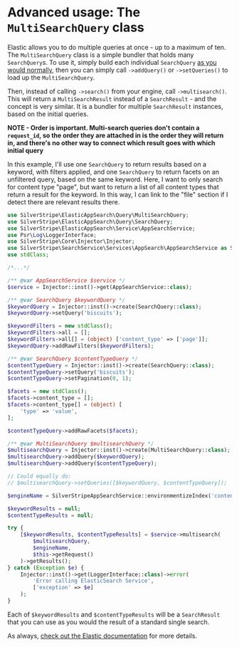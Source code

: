 # Advanced usage: The `MultiSearchQuery` class
<!-- START doctoc generated TOC please keep comment here to allow auto update -->
<!-- DON'T EDIT THIS SECTION, INSTEAD RE-RUN doctoc TO UPDATE -->

<!-- END doctoc generated TOC please keep comment here to allow auto update -->

Elastic allows you to do multiple queries at once - up to a maximum of ten. The `MultiSearchQuery` class
is a simple bundler that holds many `SearchQuery`s. To use it, simply build each individual `SearchQuery`
[as you would normally](#the-searchquery-class), then you can simply call `->addQuery()` or
`->setQueries()` to load up the `MultiSearchQuery`.

Then, instead of calling `->search()` from your engine, call `->multisearch()`. This will return a
`MultiSearchResult` instead of a `SearchResult` - and the concept is very similar. It is a bundler for
multiple `SearchResult` instances, based on the initial queries.

**NOTE - Order is important. Multi-search queries don't contain a `request_id`, so the order they are
attached in is the order they will return in, and there's no other way to connect which result goes with
which initial query**

In this example, I'll use one `SearchQuery` to return results based on a keyword, with filters applied,
and one `SearchQuery` to return facets on an unfiltered query, based on the same keyword. Here, I want
to only search for content type "page", but want to return a list of all content types that return a
result for the keyword. In this way, I can link to the "file" section if I detect there are relevant
results there.

```php
use SilverStripe\ElasticAppSearch\Query\MultiSearchQuery;
use SilverStripe\ElasticAppSearch\Query\SearchQuery;
use SilverStripe\ElasticAppSearch\Service\AppSearchService;
use Psr\Log\LoggerInterface;
use SilverStripe\Core\Injector\Injector;
use SilverStripe\SearchService\Services\AppSearch\AppSearchService as SilverStripeAppSearchService;
use stdClass;

/*...*/

/** @var AppSearchService $service */
$service = Injector::inst()->get(AppSearchService::class);

/** @var SearchQuery $keywordQuery */
$keywordQuery = Injector::inst()->create(SearchQuery::class);
$keywordQuery->setQuery('biscuits');

$keywordFilters = new stdClass();
$keywordFilters->all = [];
$keywordFilters->all[] = (object) ['content_type' => ['page']];
$keywordQuery->addRawFilters($keywordFilters);

/** @var SearchQuery $contentTypeQuery */
$contentTypeQuery = Injector::inst()->create(SearchQuery::class);
$contentTypeQuery->setQuery('biscuits');
$contentTypeQuery->setPagination(0, 1);

$facets = new stdClass();
$facets->content_type = [];
$facets->content_type[] = (object) [
    'type' => 'value',
];

$contentTypeQuery->addRawFacets($facets);

/** @var MultiSearchQuery $multisearchQuery */
$multisearchQuery = Injector::inst()->create(MultiSearchQuery::class);
$multisearchQuery->addQuery($keywordQuery);
$multisearchQuery->addQuery($contentTypeQuery);

// Could equally do:
// $multisearchQuery->setQueries([$keywordQuery, $contentTypeQuery]);

$engineName = SilverStripeAppSearchService::environmentizeIndex('content');

$keywordResults = null;
$contentTypeResults = null;

try {
    [$keywordResults, $contentTypeResults] = $service->multisearch(
        $multisearchQuery,
        $engineName,
        $this->getRequest()
    )->getResults();
} catch (Exception $e) {
    Injector::inst()->get(LoggerInterface::class)->error(
        'Error calling ElasticSearch Service',
        ['exception' => $e]
    );
}
```

Each of `$keywordResults` and `$contentTypeResults` will be a `SearchResult` that you can use as you
would the result of a standard single search.

As always, [check out the Elastic documentation](https://swiftype.com/documentation/app-search/api/search#multi)
for more details.
